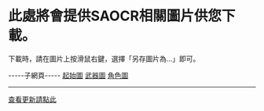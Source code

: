 # 此處將會提供SAOCR相關圖片供您下載。
下載時，請在圖片上按滑鼠右鍵，選擇「另存圖片為...」即可。

-----子網頁-----
[起始圖](https://github.com/RaenonX/SAOCR-Pictures/tree/Startup-Pictures/supic)
[武器圖](https://github.com/RaenonX/SAOCR-Pictures/tree/Startup-Pictures/weapon)
[角色圖](https://github.com/RaenonX/SAOCR-Pictures/tree/Startup-Pictures/chara)

--------------------------------------------------------------------
[查看更新請點此](https://github.com/RaenonX/SAOCR-Pictures/commits/Startup-Pictures)
